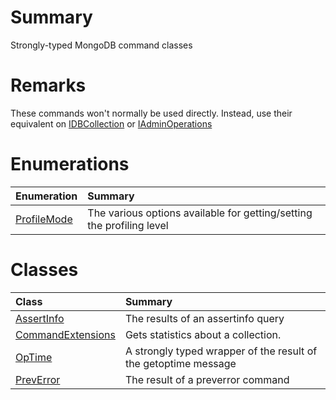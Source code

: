 # Summary #
Strongly-typed MongoDB command classes
# Remarks #
These commands won't normally be used directly. Instead, use their equivalent on [IDBCollection](http://msdn.microsoft.com/en-us/library/IDBCollection.aspx) or [IAdminOperations](http://msdn.microsoft.com/en-us/library/IAdminOperations.aspx)


# Enumerations #
| **Enumeration** | **Summary** |
|:----------------|:------------|
| [ProfileMode](T_MongoDB_Driver_Command_ProfileMode.md) | The various options available for getting/setting the profiling level |


# Classes #
| **Class** | **Summary** |
|:----------|:------------|
| [AssertInfo](T_MongoDB_Driver_Command_AssertInfo.md) | The results of an assertinfo query |
| [CommandExtensions](T_MongoDB_Driver_Command_CommandExtensions.md) | Gets statistics about a collection. |
| [OpTime](T_MongoDB_Driver_Command_OpTime.md) | A strongly typed wrapper of the result of the getoptime message |
| [PrevError](T_MongoDB_Driver_Command_PrevError.md) | The result of a preverror command |
